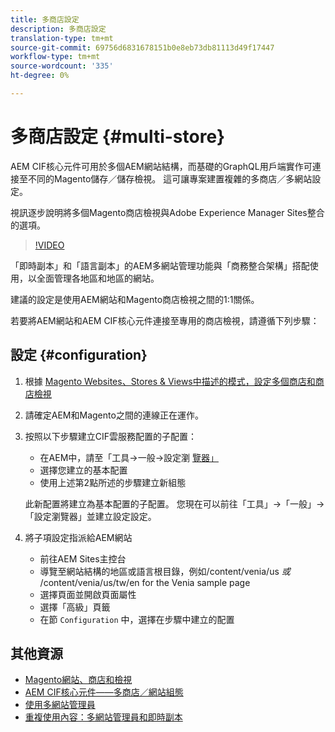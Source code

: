 ```yaml
---
title: 多商店設定
description: 多商店設定
translation-type: tm+mt
source-git-commit: 69756d6831678151b0e8eb73db81113d49f17447
workflow-type: tm+mt
source-wordcount: '335'
ht-degree: 0%

---
```



# 多商店設定 {#multi-store}

AEM CIF核心元件可用於多個AEM網站結構，而基礎的GraphQL用戶端實作可連接至不同的Magento儲存／儲存檢視。 這可讓專案建置複雜的多商店／多網站設定。

視訊逐步說明將多個Magento商店檢視與Adobe Experience Manager Sites整合的選項。

>[!VIDEO](https://video.tv.adobe.com/v/28952/?quality=12)

「即時副本」和「語言副本」的AEM多網站管理功能與「商務整合架構」搭配使用，以全面管理各地區和地區的網站。

建議的設定是使用AEM網站和Magento商店檢視之間的1:1關係。

若要將AEM網站和AEM CIF核心元件連接至專用的商店檢視，請遵循下列步驟：

## 設定 {#configuration}

1. 根據 [Magento Websites、Stores &amp; Views中描述的模式，設定多個商店和商店檢視](https://docs.magento.com/m2/ce/user_guide/stores/websites-stores-views.html)

2. 請確定AEM和Magento之間的連線正在運作。

3. 按照以下步驟建立CIF雲服務配置的子配置：

   * 在AEM中，請至「工具->一般->設定瀏 [覽器」](/help/implementing/developing/introduction/configurations.md#using-configuration-browser)
   * 選擇您建立的基本配置
   * 使用上述第2點所述的步驟建立新組態

   此新配置將建立為基本配置的子配置。 您現在可以前往「工具」->「一般」->「設定瀏覽器」並建立設定設定。

4. 將子項設定指派給AEM網站

   * 前往AEM Sites主控台
   * 導覽至網站結構的地區或語言根目錄，例如/content/venia/us _或_ /content/venia/us/tw/en for the Venia sample page
   * 選擇頁面並開啟頁面屬性
   * 選擇「高級」頁籤
   * 在節 `Configuration` 中，選擇在步驟中建立的配置

## 其他資源

* [Magento網站、商店和檢視](https://docs.magento.com/m2/ce/user_guide/stores/websites-stores-views.html)
* [AEM CIF核心元件——多商店／網站組態](https://github.com/adobe/aem-core-cif-components/wiki/configuration#multi-store--site-configuration)
* [使用多網站管理員](https://docs.adobe.com/content/help/en/experience-manager-learn/sites/translation/multi-site-manager-feature-video-use.html)
* [重複使用內容：多網站管理員和即時副本](https://helpx.adobe.com/experience-manager/6-5/sites/administering/using/msm.html)
